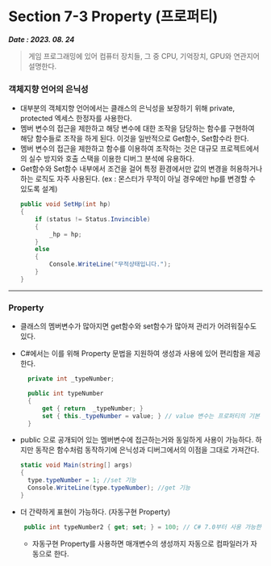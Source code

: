 # Section 7-3 Property (프로퍼티)
***Date : 2023. 08. 24***
> 게임 프로그래밍에 있어 컴퓨터 장치들, 그 중 CPU, 기억장치, GPU와 연관지어 설명한다.


### 객체지향 언어의 은닉성
- 대부분의 객체지향 언어에서는 클래스의 은닉성을 보장하기 위해 private, protected 엑세스 한정자를 사용한다.
- 멤버 변수의 접근을 제한하고 해당 변수에 대한 조작을 담당하는 함수를 구현하여 해당 함수들로 조작을 하게 된다. 이것을 일반적으로 Get함수, Set함수라 한다.
- 멤버 변수의 접근을 제한하고 함수를 이용하여 조작하는 것은 대규모 프로젝트에서의 실수 방지와 호출 스택을 이용한 디버그 분석에 유용하다.
- Get함수와 Set함수 내부에서 조건을 걸어 특정 환경에서만 값의 변경을 허용하거나 하는 로직도 자주 사용된다. (ex : 몬스터가 무적이 아닐 경우에만 hp를 변경할 수 있도록 설계)
    ```C#
    public void SetHp(int hp)
    {
        if (status != Status.Invincible)
        {
            _hp = hp;
        }
        else
        {
            Console.WriteLine("무적상태입니다.");
        }
    }
    ```
---

### Property 
- 클래스의 멤버변수가 많아지면 get함수와 set함수가 많아져 관리가 어려워질수도 있다.
- C#에서는 이를 위해 Property 문법을 지원하여 생성과 사용에 있어 편리함을 제공한다.
  ```C#
    private int _typeNumber;

    public int typeNumber
    {
        get { return  _typeNumber; }
        set { this._typeNumber = value; } // value 변수는 프로퍼티의 기본 매개변수
    }
  ```
- public 으로 공개되어 있는 멤버변수에 접근하는거와 동일하게 사용이 가능하다. 하지만 동작은 함수처럼 동작하기에 은닉성과 디버그에서의 이점을 그대로 가져간다.
  ```c#
  static void Main(string[] args)
  {
    type.typeNumber = 1; //set 기능
    Console.WriteLine(type.typeNumber); //get 기능
  }
  ```
  
- 더 간략하게 표현이 가능하다. (자동구현 Property)
   ```c#
    public int typeNumber2 { get; set; } = 100; // C# 7.0부터 사용 가능한 초기화 기능
   ```
   - 자동구현 Property를 사용하면 매개변수의 생성까지 자동으로 컴파일러가 자동으로 한다.
